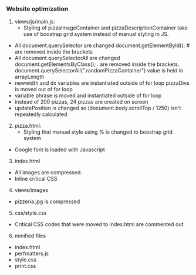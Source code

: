 
### Website optimization 
1. views/js/main.js:
	- Styling of pizzaImageContainer and pizzaDescriptionContainer take use of boostrap grid system instead of manual styling in JS.
  - All document.querySelector are changed document.getElementById(); # are removed inside the brackets
  - All document.querySelectorAll are changed document.getElementsByClass(); . are removed inside the brackets.
  document.querySelectorAll(".randomPizzaContainer") value is held in arrayLength
  - newwidth and dx variables are instantiated outside of for loop
  pizzaDivs is moved out of for loop
  - variable phrase is moved and instantiated outside of for loop
  - instead of 200 pizzas, 24 pizzas are created on screen 
  - updatePosition is changed so (document.body.scrollTop / 1250) isn't repeatedly calculated
2. pizza.html:
	- Styling that manual style using % is changed to boostrap grid system 
  - Google font is loaded with Javascript 
3. index.html
  - All images are compressed. 
  - Inline critical CSS 
4. views/images
  - pizzeria.jpg is compressed 
5. css/style.css
  - Critical CSS codes that were moved to index.html are commented out. 
6. minified files
  - index.html
  - perfmatters.js
  - style.css
  - print.css
